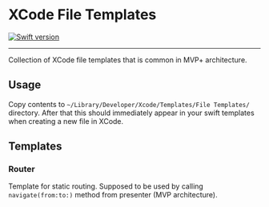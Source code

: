 # XCode File Templates

[![Swift version](https://img.shields.io/badge/swift-3.2-green.svg)](#swift_version)


---

Collection of XCode file templates that is common in MVP+ architecture.

## Usage

Copy contents to `~/Library/Developer/Xcode/Templates/File Templates/` directory. After that this should immediately appear in your swift templates when creating a new file in XCode.

## Templates

### Router

Template for static routing. 
Supposed to be used by calling `navigate(from:to:)` method from presenter (MVP architecture). 


